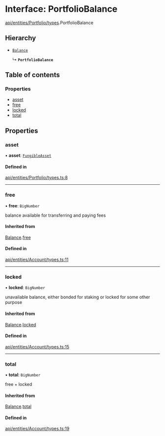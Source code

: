 # Interface: PortfolioBalance

[api/entities/Portfolio/types](../wiki/api.entities.Portfolio.types).PortfolioBalance

## Hierarchy

- [`Balance`](../wiki/api.entities.Account.types.Balance)

  ↳ **`PortfolioBalance`**

## Table of contents

### Properties

- [asset](../wiki/api.entities.Portfolio.types.PortfolioBalance#asset)
- [free](../wiki/api.entities.Portfolio.types.PortfolioBalance#free)
- [locked](../wiki/api.entities.Portfolio.types.PortfolioBalance#locked)
- [total](../wiki/api.entities.Portfolio.types.PortfolioBalance#total)

## Properties

### asset

• **asset**: [`FungibleAsset`](../wiki/api.entities.Asset.Fungible.FungibleAsset)

#### Defined in

[api/entities/Portfolio/types.ts:8](https://github.com/PolymeshAssociation/polymesh-sdk/blob/f8a937f04/src/api/entities/Portfolio/types.ts#L8)

___

### free

• **free**: `BigNumber`

balance available for transferring and paying fees

#### Inherited from

[Balance](../wiki/api.entities.Account.types.Balance).[free](../wiki/api.entities.Account.types.Balance#free)

#### Defined in

[api/entities/Account/types.ts:11](https://github.com/PolymeshAssociation/polymesh-sdk/blob/f8a937f04/src/api/entities/Account/types.ts#L11)

___

### locked

• **locked**: `BigNumber`

unavailable balance, either bonded for staking or locked for some other purpose

#### Inherited from

[Balance](../wiki/api.entities.Account.types.Balance).[locked](../wiki/api.entities.Account.types.Balance#locked)

#### Defined in

[api/entities/Account/types.ts:15](https://github.com/PolymeshAssociation/polymesh-sdk/blob/f8a937f04/src/api/entities/Account/types.ts#L15)

___

### total

• **total**: `BigNumber`

free + locked

#### Inherited from

[Balance](../wiki/api.entities.Account.types.Balance).[total](../wiki/api.entities.Account.types.Balance#total)

#### Defined in

[api/entities/Account/types.ts:19](https://github.com/PolymeshAssociation/polymesh-sdk/blob/f8a937f04/src/api/entities/Account/types.ts#L19)
